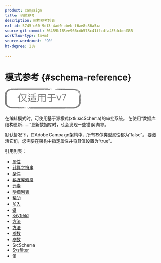 ```yaml
---
product: campaign
title: 模式参考
description: 架构参考列表
exl-id: 5745fc60-9df3-4ad0-bbeb-f6ae8c86a5aa
source-git-commit: 56459b188ee966cdb578c415fcdfa485dcbed355
workflow-type: tm+mt
source-wordcount: '90'
ht-degree: 21%

---
```


# 模式参考 {#schema-reference}

![](../../assets/v7-only.svg)

在编辑模式时，可使用基于源模式(xtk:srcSchema)的审批系统。 在使用“数据库结构更新……”更新数据库时，也会发现一些错误 向导。

默认情况下，在Adobe Campaign架构中，所有布尔类型属性都为“false”。 要激活它们，您需要在架构中指定属性并将其值设置为“true”。

引用列表：

* [属性](schema/attribute.md)
* [计算字符串](schema/compute-string.md)
* [条件](schema/condition.md)
* [数据库索引](schema/db-index.md)
* [元素](schema/element.md)
* [明细列表](schema/enumeration.md)
* [帮助](schema/help.md)
* [加入](schema/join.md)
* [键](schema/key.md)
* [Keyfield](schema/keyfield.md)
* [方法](schema/method.md)
* [方法](schema/methods.md)
* [参数](schema/param.md)
* [参数](schema/parameters.md)
* [SrcSchema](schema/srcschema.md)
* [Sysfilter](schema/sysfilter.md)
* [值](schema/value.md)
